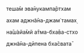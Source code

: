 теша̄м эва̄нукампа̄ртхам

ахам аджн̃а̄на-джам̇ тамах̣

на̄ш́айа̄мй а̄тма-бха̄ва-стхо

джн̃а̄на-дӣпена бха̄свата̄